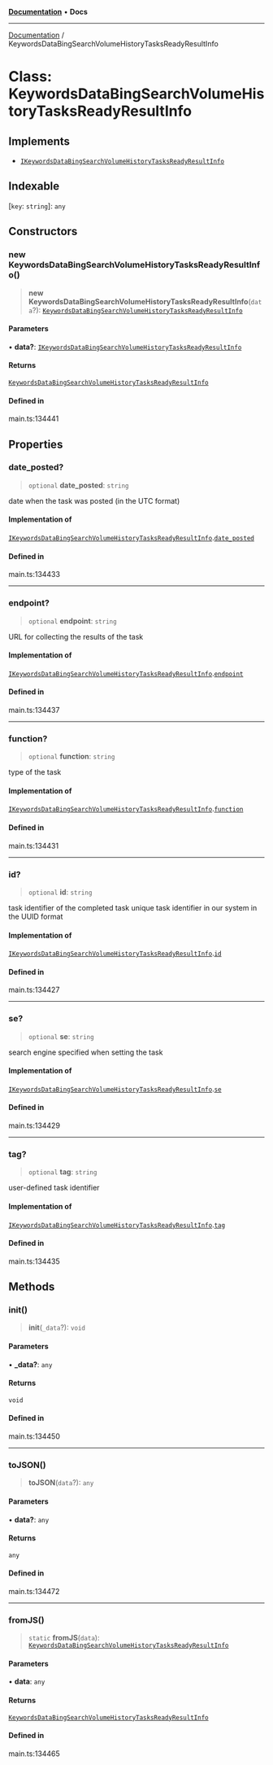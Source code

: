 [**Documentation**](../README.md) • **Docs**

***

[Documentation](../globals.md) / KeywordsDataBingSearchVolumeHistoryTasksReadyResultInfo

# Class: KeywordsDataBingSearchVolumeHistoryTasksReadyResultInfo

## Implements

- [`IKeywordsDataBingSearchVolumeHistoryTasksReadyResultInfo`](../interfaces/IKeywordsDataBingSearchVolumeHistoryTasksReadyResultInfo.md)

## Indexable

 \[`key`: `string`\]: `any`

## Constructors

### new KeywordsDataBingSearchVolumeHistoryTasksReadyResultInfo()

> **new KeywordsDataBingSearchVolumeHistoryTasksReadyResultInfo**(`data`?): [`KeywordsDataBingSearchVolumeHistoryTasksReadyResultInfo`](KeywordsDataBingSearchVolumeHistoryTasksReadyResultInfo.md)

#### Parameters

• **data?**: [`IKeywordsDataBingSearchVolumeHistoryTasksReadyResultInfo`](../interfaces/IKeywordsDataBingSearchVolumeHistoryTasksReadyResultInfo.md)

#### Returns

[`KeywordsDataBingSearchVolumeHistoryTasksReadyResultInfo`](KeywordsDataBingSearchVolumeHistoryTasksReadyResultInfo.md)

#### Defined in

main.ts:134441

## Properties

### date\_posted?

> `optional` **date\_posted**: `string`

date when the task was posted (in the UTC format)

#### Implementation of

[`IKeywordsDataBingSearchVolumeHistoryTasksReadyResultInfo`](../interfaces/IKeywordsDataBingSearchVolumeHistoryTasksReadyResultInfo.md).[`date_posted`](../interfaces/IKeywordsDataBingSearchVolumeHistoryTasksReadyResultInfo.md#date_posted)

#### Defined in

main.ts:134433

***

### endpoint?

> `optional` **endpoint**: `string`

URL for collecting the results of the task

#### Implementation of

[`IKeywordsDataBingSearchVolumeHistoryTasksReadyResultInfo`](../interfaces/IKeywordsDataBingSearchVolumeHistoryTasksReadyResultInfo.md).[`endpoint`](../interfaces/IKeywordsDataBingSearchVolumeHistoryTasksReadyResultInfo.md#endpoint)

#### Defined in

main.ts:134437

***

### function?

> `optional` **function**: `string`

type of the task

#### Implementation of

[`IKeywordsDataBingSearchVolumeHistoryTasksReadyResultInfo`](../interfaces/IKeywordsDataBingSearchVolumeHistoryTasksReadyResultInfo.md).[`function`](../interfaces/IKeywordsDataBingSearchVolumeHistoryTasksReadyResultInfo.md#function)

#### Defined in

main.ts:134431

***

### id?

> `optional` **id**: `string`

task identifier of the completed task
unique task identifier in our system in the UUID format

#### Implementation of

[`IKeywordsDataBingSearchVolumeHistoryTasksReadyResultInfo`](../interfaces/IKeywordsDataBingSearchVolumeHistoryTasksReadyResultInfo.md).[`id`](../interfaces/IKeywordsDataBingSearchVolumeHistoryTasksReadyResultInfo.md#id)

#### Defined in

main.ts:134427

***

### se?

> `optional` **se**: `string`

search engine specified when setting the task

#### Implementation of

[`IKeywordsDataBingSearchVolumeHistoryTasksReadyResultInfo`](../interfaces/IKeywordsDataBingSearchVolumeHistoryTasksReadyResultInfo.md).[`se`](../interfaces/IKeywordsDataBingSearchVolumeHistoryTasksReadyResultInfo.md#se)

#### Defined in

main.ts:134429

***

### tag?

> `optional` **tag**: `string`

user-defined task identifier

#### Implementation of

[`IKeywordsDataBingSearchVolumeHistoryTasksReadyResultInfo`](../interfaces/IKeywordsDataBingSearchVolumeHistoryTasksReadyResultInfo.md).[`tag`](../interfaces/IKeywordsDataBingSearchVolumeHistoryTasksReadyResultInfo.md#tag)

#### Defined in

main.ts:134435

## Methods

### init()

> **init**(`_data`?): `void`

#### Parameters

• **\_data?**: `any`

#### Returns

`void`

#### Defined in

main.ts:134450

***

### toJSON()

> **toJSON**(`data`?): `any`

#### Parameters

• **data?**: `any`

#### Returns

`any`

#### Defined in

main.ts:134472

***

### fromJS()

> `static` **fromJS**(`data`): [`KeywordsDataBingSearchVolumeHistoryTasksReadyResultInfo`](KeywordsDataBingSearchVolumeHistoryTasksReadyResultInfo.md)

#### Parameters

• **data**: `any`

#### Returns

[`KeywordsDataBingSearchVolumeHistoryTasksReadyResultInfo`](KeywordsDataBingSearchVolumeHistoryTasksReadyResultInfo.md)

#### Defined in

main.ts:134465

